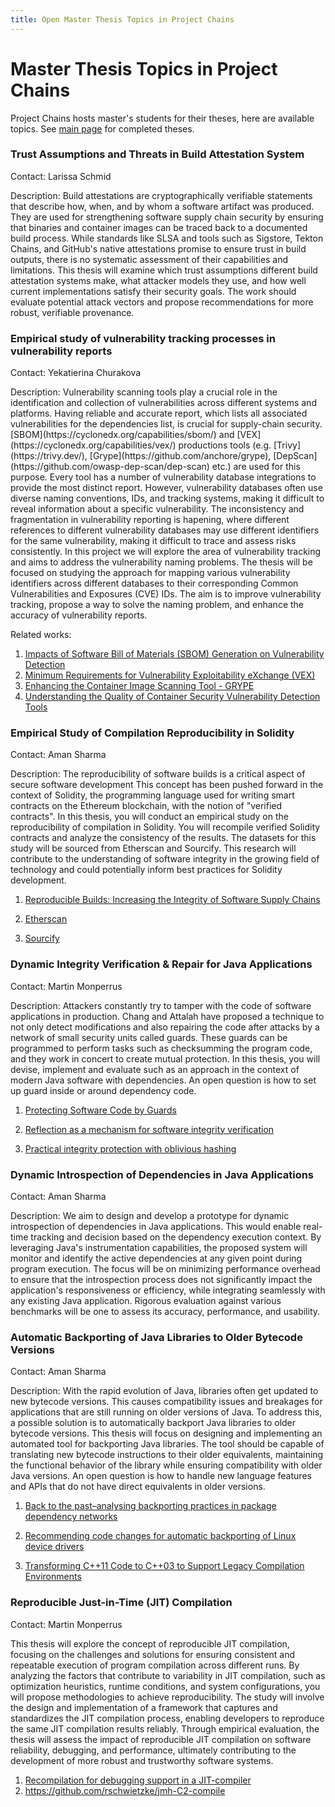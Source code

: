 ```yaml
---
title: Open Master Thesis Topics in Project Chains
---
```


# Master Thesis Topics in Project Chains

Project Chains hosts master's students for their theses, here are available topics. See [main page](/) for completed theses.

<h3 >Trust Assumptions and Threats in Build Attestation System</h3>
Contact: Larissa Schmid
<p>Description:
Build attestations are cryptographically verifiable statements that describe how, when, and by whom a software artifact was produced. They are used for strengthening software supply chain security by ensuring that binaries and container images can be traced back to a documented build process. While standards like SLSA and tools such as Sigstore, Tekton Chains, and GitHub's native attestations promise to ensure trust in build outputs, there is no systematic assessment of their capabilities and limitations. This thesis will examine which trust assumptions different build attestation systems make, what attacker models they use, and how well current implementations satisfy their security goals. The work should evaluate potential attack vectors and propose recommendations for more robust, verifiable provenance. </p>

### Empirical study of vulnerability tracking processes in vulnerability reports
Contact: Yekatierina Churakova
<p>Description:
Vulnerability scanning tools play a crucial role in the identification and collection of vulnerabilities across different systems and platforms. Having reliable and accurate report, which lists all associated vulnerabilities for the dependencies list, is crucial for supply-chain security. [SBOM](https://cyclonedx.org/capabilities/sbom/) and [VEX](https://cyclonedx.org/capabilities/vex/) productions tools (e.g. [Trivy](https://trivy.dev/), [Grype](https://github.com/anchore/grype), [DepScan](https://github.com/owasp-dep-scan/dep-scan) etc.) are used for this purpose. Every tool has a number of vulnerability database integrations to provide the most distinct report. However, vulnerability databases often use diverse naming conventions, IDs, and tracking systems, making it difficult to reveal information about a specific vulnerability. The inconsistency and fragmentation in vulnerability reporting is hapening, where different references to different vulnerability databases may use different identifiers for the same vulnerability, making it difficult to trace and assess risks consistently.
In this project we will explore the area of vulnerability tracking and aims to address the vulnerability naming problems. The thesis will be focused on studying the approach for mapping various vulnerability identifiers across different databases to their corresponding Common Vulnerabilities and Exposures (CVE) IDs. The aim is to improve vulnerability tracking, propose a way to solve the naming problem, and enhance the accuracy of vulnerability reports.

Related works:
1. [Impacts of Software Bill of Materials (SBOM) Generation on Vulnerability Detection](https://www.cs.montana.edu/izurieta/pubs/SCORED2024.pdf)
2. [Minimum Requirements for Vulnerability Exploitability eXchange (VEX) ](https://www.cisa.gov/sites/default/files/2023-04/minimum-requirements-for-vex-508c.pdf)
3. [Enhancing the Container Image Scanning Tool - GRYPE](https://ieeexplore.ieee.org/document/10200828)
4. [Understanding the Quality of Container Security Vulnerability Detection Tools](https://arxiv.org/pdf/2101.03844)


<h3 >Empirical Study of Compilation Reproducibility in Solidity</h3>
Contact: Aman Sharma
<p>Description:
The reproducibility of software builds is a critical aspect of secure software development This concept has been pushed forward in the context of Solidity, the programming language
used for writing smart contracts on the Ethereum blockchain, with the notion of "verified contracts".
In this thesis, you will conduct an empirical study on the reproducibility of compilation in Solidity. You will recompile verified Solidity contracts and analyze the
consistency of the results. The datasets for this study will be sourced from Etherscan and Sourcify.
This research will contribute to the understanding of software integrity in the growing field of technology and could potentially inform best practices for
Solidity development.</p>
<ol>
<li ><p><a href="http://arxiv.org/pdf/2104.06020">Reproducible Builds: Increasing the Integrity of Software Supply Chains</a></p>
</li>
<li ><p><a href="https://etherscan.io/">Etherscan</a></p>
</li>
<li ><p><a href="https://sourcify.dev/">Sourcify</a></p>
</li></ol>

<h3 >Dynamic Integrity Verification &amp; Repair for Java Applications</h3>
Contact: Martin Monperrus
<p>Description:
Attackers constantly try to tamper with the code of software applications in production.
Chang and Attalah have proposed a technique to not only detect modifications and also repairing the code after attacks by a network of small security
units called guards. These guards can be programmed to perform tasks such as checksumming the program code, and they work in concert to create mutual protection.
In this thesis, you will devise, implement and evaluate such as an approach in the context of modern Java software with dependencies. An open question is how to set up guard inside or around dependency code.</p>
<ol>
<li ><p><a href="https://link.springer.com/chapter/10.1007/3-540-47870-1_10">Protecting Software Code by Guards</a></p>
</li>
<li ><p><a href="https://dl.acm.org/doi/abs/10.1145/353323.353383">Reflection as a mechanism for software integrity verification</a></p>
</li>
<li ><p><a href="https://dl.acm.org/doi/abs/10.1145/3274694.3274732">Practical integrity protection with oblivious hashing</a></p>
</li></ol>

<h3 >Dynamic Introspection of Dependencies in Java Applications</h3>
<p>Contact: Aman Sharma</p>
<p>Description: We aim to design and develop a prototype for dynamic introspection of dependencies in Java applications. This would enable real-time tracking and decision based on the dependency execution context. By leveraging Java's instrumentation capabilities, the proposed system will monitor and identify the active dependencies at any given
point during program execution. The focus will be on minimizing performance
overhead to ensure that the introspection process does not significantly impact the application's responsiveness or efficiency, while integrating seamlessly with any existing Java application.
Rigorous evaluation against various benchmarks will be one to assess its accuracy,
performance, and usability.</p>

<h3 >Automatic Backporting of Java Libraries to Older Bytecode Versions</h3>
Contact: Aman Sharma
<p>Description:
With the rapid evolution of Java, libraries often get updated to new bytecode versions. This causes compatibility issues and breakages for
applications that are still running on older versions of Java. To address this, a possible solution is to automatically backport Java libraries to older bytecode
versions. This thesis will focus on designing and implementing an automated tool for backporting Java libraries. The tool should be capable of translating new bytecode
instructions to their older equivalents, maintaining the functional behavior of the library while ensuring compatibility with older Java versions. An open question is
how to handle new language features and APIs that do not have direct equivalents in older versions.</p>
<ol>
<li ><p><a href="https://ieeexplore.ieee.org/abstract/document/9540328/">Back to the past–analysing backporting practices in package dependency networks</a></p>
</li>
<li ><p><a href="https://inria.hal.science/hal-01355859/file/icsme_hal.pdf">Recommending code changes for automatic backporting of Linux device drivers</a></p>
</li>
<li ><p><a href="https://arxiv.org/abs/2405.07204">Transforming C++11 Code to C++03 to Support Legacy Compilation Environments</a></p>
</li></ol>

<h3 > Reproducible Just-in-Time (JIT) Compilation</h3>
<p>Contact: Martin Monperrus</p>
<p>This thesis will explore the concept of reproducible JIT compilation, focusing on the challenges and solutions for ensuring consistent and repeatable execution of 
program compilation across different runs. By analyzing the factors that contribute to variability in JIT compilation, such as optimization heuristics, runtime conditions,
and system configurations, you will propose methodologies to achieve reproducibility. The study will involve the design and implementation of a framework that 
captures and standardizes the JIT compilation process, enabling developers to reproduce the same JIT compilation results reliably. Through empirical evaluation, the thesis will 
assess the impact of reproducible JIT compilation on software reliability, debugging, and performance, ultimately contributing to the development of more robust and 
trustworthy software systems.</p>
<ol>
<li > <a href="https://doi.org/10.1145/634636.586100">Recompilation for debugging support in a JIT-compiler</a> </li>
<li > <a href="https://github.com/rschwietzke/jmh-C2-compile">https://github.com/rschwietzke/jmh-C2-compile</a> </li>
<ol>






